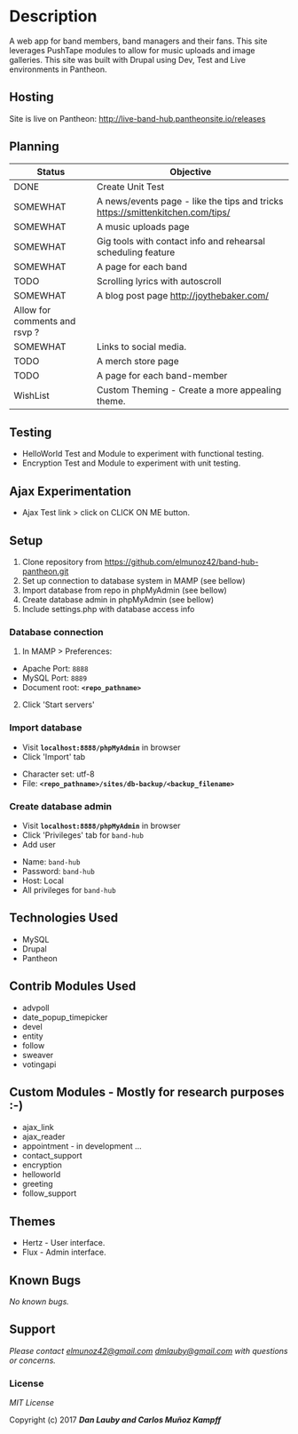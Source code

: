 # Description

A web app for band members, band managers and their fans. This site leverages PushTape modules to allow for music uploads and image galleries. This site was built with Drupal using Dev, Test and Live environments in Pantheon.

## Hosting

Site is live on Pantheon: http://live-band-hub.pantheonsite.io/releases
## Planning

|Status | Objective                          |
|---------|-----------------------------------|
|DONE | Create Unit Test |
|SOMEWHAT| A news/events page - like the tips and tricks https://smittenkitchen.com/tips/ |
|SOMEWHAT| A music uploads page |
|SOMEWHAT| Gig tools with contact info and rehearsal scheduling feature |
|SOMEWHAT| A page for each band |
|TODO| Scrolling lyrics with autoscroll|
|SOMEWHAT| A blog post page http://joythebaker.com/
Allow for comments and rsvp ?|
|SOMEWHAT| Links to social media. |
|TODO| A merch store page |
|TODO| A page for each band-member |
|WishList| Custom Theming - Create a more appealing theme. |



## Testing

* HelloWorld Test and Module to experiment with functional testing.
* Encryption Test and Module to experiment with unit testing.

## Ajax Experimentation

* Ajax Test link > click on CLICK ON ME button.

## Setup
1. Clone repository from https://github.com/elmunoz42/band-hub-pantheon.git
2. Set up connection to database system in MAMP (see bellow)
3. Import database from repo in phpMyAdmin (see bellow)
4. Create database admin in phpMyAdmin (see bellow)
5. Include settings.php with database access info

### Database connection
1. In MAMP > Preferences:
 - Apache Port: `8888`
 - MySQL Port: `8889`
 - Document root: **`<repo_pathname>`**
2. Click 'Start servers'

### Import database
* Visit **`localhost:8888/phpMyAdmin`** in browser
* Click 'Import' tab
 - Character set: utf-8
 - File: **`<repo_pathname>/sites/db-backup/<backup_filename>`**

### Create database admin
* Visit **`localhost:8888/phpMyAdmin`** in browser
* Click 'Privileges' tab for `band-hub`
* Add user
 - Name: `band-hub`
 - Password: `band-hub`
 - Host: Local
 - All privileges for `band-hub`


## Technologies Used

* MySQL
* Drupal
* Pantheon

## Contrib Modules Used
* advpoll
* date_popup_timepicker
* devel
* entity
* follow
* sweaver
* votingapi

## Custom Modules - Mostly for research purposes :-)
* ajax_link
* ajax_reader
* appointment - in development ...
* contact_support
* encryption
* helloworld
* greeting
* follow_support

## Themes
* Hertz - User interface.
* Flux - Admin interface.

## Known Bugs

_No known bugs._

## Support

_Please contact elmunoz42@gmail.com dmlauby@gmail.com with questions or concerns._

### License

*MIT License*

Copyright (c) 2017 _**Dan Lauby and Carlos Muñoz Kampff**_
